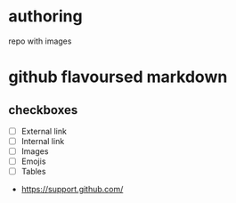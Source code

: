 # authoring
repo with images 
# github flavoursed markdown
## checkboxes
- [ ] External link
- [ ] Internal link
- [ ] Images
- [ ] Emojis
- [ ] Tables
- https://support.github.com/
